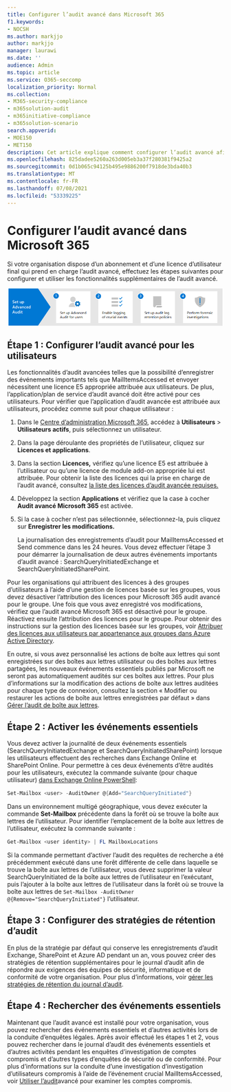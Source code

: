 ```yaml
---
title: Configurer l’audit avancé dans Microsoft 365
f1.keywords:
- NOCSH
ms.author: markjjo
author: markjjo
manager: laurawi
ms.date: ''
audience: Admin
ms.topic: article
ms.service: O365-seccomp
localization_priority: Normal
ms.collection:
- M365-security-compliance
- m365solution-audit
- m365initiative-compliance
- m365solution-scenario
search.appverid:
- MOE150
- MET150
description: Cet article explique comment configurer l’audit avancé afin que vous pouvez effectuer des enquêtes d’investigation lorsque des comptes d’utilisateur sont compromis ou pour enquêter sur d’autres incidents liés à la sécurité.
ms.openlocfilehash: 825dadee5260a263d005eb3a37f280381f9425a2
ms.sourcegitcommit: 0d1b065c94125b495e9886200f7918de3bda40b3
ms.translationtype: MT
ms.contentlocale: fr-FR
ms.lasthandoff: 07/08/2021
ms.locfileid: "53339225"
---
```

# <a name="set-up-advanced-audit-in-microsoft-365"></a>Configurer l’audit avancé dans Microsoft 365

Si votre organisation dispose d’un abonnement et d’une licence d’utilisateur final qui prend en charge l’audit avancé, effectuez les étapes suivantes pour configurer et utiliser les fonctionnalités supplémentaires de l’audit avancé.

![Flux de travail pour configurer l’Audit avancé](../media/AdvancedAuditWorkflow.png)

## <a name="step-1-set-up-advanced-audit-for-users"></a>Étape 1 : Configurer l’audit avancé pour les utilisateurs

Les fonctionnalités d’audit avancées telles que la possibilité d’enregistrer des événements importants tels que MailItemsAccessed et envoyer nécessitent une licence E5 appropriée attribuée aux utilisateurs. De plus, l’application/plan de service d’audit avancé doit être activé pour ces utilisateurs. Pour vérifier que l’application d’audit avancée est attribuée aux utilisateurs, procédez comme suit pour chaque utilisateur :

1. Dans le [Centre d’administration Microsoft 365](https://admin.microsoft.com/Adminportal), accédez à **Utilisateurs** > **Utilisateurs actifs**, puis sélectionnez un utilisateur.

2. Dans la page déroulante des propriétés de l’utilisateur, cliquez sur **Licences et applications**.

3. Dans la section **Licences,** vérifiez qu’une licence E5 est attribuée à l’utilisateur ou qu’une licence de module add-on appropriée lui est attribuée. Pour obtenir la liste des licences qui la prise en charge de l’audit avancé, consultez [la liste des licences d’audit avancée requises.](auditing-solutions-overview.md#advanced-audit-1)

4. Développez la section **Applications** et vérifiez que la case à cocher **Audit avancé Microsoft 365** est activée.

5. Si la case à cocher n’est pas sélectionnée, sélectionnez-la, puis cliquez sur **Enregistrer les modifications.**

   La journalisation des enregistrements d’audit pour MailItemsAccessed et Send commence dans les 24 heures. Vous devez effectuer l’étape 3 pour démarrer la journalisation de deux autres événements importants d’audit avancé : SearchQueryInitiatedExchange et SearchQueryInitiatedSharePoint.

Pour les organisations qui attribuent des licences à des groupes d’utilisateurs à l’aide d’une gestion de licences basée sur les groupes, vous devez désactiver l’attribution des licences pour Microsoft 365 audit avancé pour le groupe. Une fois que vous avez enregistré vos modifications, vérifiez que l’audit avancé Microsoft 365 est désactivé pour le groupe. Réactivez ensuite l’attribution des licences pour le groupe. Pour obtenir des instructions sur la gestion des licences basée sur les groupes, voir [Attribuer des licences aux utilisateurs par appartenance aux groupes dans Azure Active Directory](/azure/active-directory/users-groups-roles/licensing-groups-assign).

En outre, si vous avez personnalisé les actions de boîte aux lettres qui sont enregistrées sur des boîtes aux lettres utilisateur ou des boîtes aux lettres partagées, les nouveaux événements essentiels publiés par Microsoft ne seront pas automatiquement audités sur ces boîtes aux lettres. Pour plus d’informations sur la modification des actions de boîte aux lettres auditées pour chaque type de connexion, consultez la section « Modifier ou restaurer les actions de boîte aux lettres enregistrées par défaut » dans [Gérer l’audit de boîte aux lettres](enable-mailbox-auditing.md#change-or-restore-mailbox-actions-logged-by-default).

## <a name="step-2-enable-crucial-events"></a>Étape 2 : Activer les événements essentiels

Vous devez activer la journalité de deux événements essentiels (SearchQueryInitiatedExchange et SearchQueryInitiatedSharePoint) lorsque les utilisateurs effectuent des recherches dans Exchange Online et SharePoint Online. Pour permettre à ces deux événements d’être audités pour les utilisateurs, exécutez la commande suivante (pour chaque utilisateur) [dans Exchange Online PowerShell](/powershell/exchange/connect-to-exchange-online-powershell):

```powershell
Set-Mailbox <user> -AuditOwner @{Add="SearchQueryInitiated"}
```

Dans un environnement multigé géographique, vous devez exécuter la commande **Set-Mailbox** précédente dans la forêt où se trouve la boîte aux lettres de l’utilisateur. Pour identifier l’emplacement de la boîte aux lettres de l’utilisateur, exécutez la commande suivante : 

```powershell
Get-Mailbox <user identity> | FL MailboxLocations
```

Si la commande permettant d’activer l’audit des requêtes de recherche a été précédemment exécuté dans une forêt différente de celle dans laquelle se trouve la boîte aux lettres de l’utilisateur, vous devez supprimer la valeur SearchQueryInitiated de la boîte aux lettres de l’utilisateur en l’exécutant, puis l’ajouter à la boîte aux lettres de l’utilisateur dans la forêt où se trouve la boîte aux lettres de `Set-Mailbox -AuditOwner @{Remove="SearchQueryInitiated"}` l’utilisateur.

## <a name="step-3-set-up-audit-retention-policies"></a>Étape 3 : Configurer des stratégies de rétention d’audit

En plus de la stratégie par défaut qui conserve les enregistrements d’audit Exchange, SharePoint et Azure AD pendant un an, vous pouvez créer des stratégies de rétention supplémentaires pour le journal d’audit afin de répondre aux exigences des équipes de sécurité, informatique et de conformité de votre organisation. Pour plus d’informations, voir [gérer les stratégies de rétention du journal d’audit](audit-log-retention-policies.md).

## <a name="step-4-search-for-crucial-events"></a>Étape 4 : Rechercher des événements essentiels

Maintenant que l’audit avancé est installé pour votre organisation, vous pouvez rechercher des événements essentiels et d’autres activités lors de la conduite d’enquêtes légales. Après avoir effectué les étapes 1 et 2, vous pouvez rechercher dans le journal d’audit des événements essentiels et d’autres activités pendant les enquêtes d’investigation de comptes compromis et d’autres types d’enquêtes de sécurité ou de conformité. Pour plus d’informations sur la conduite d’une investigation d’investigation d’utilisateurs compromis à l’aide de l’événement crucial MailItemsAccessed, voir [Utiliser l’audit](mailitemsaccessed-forensics-investigations.md)avancé pour examiner les comptes compromis.
